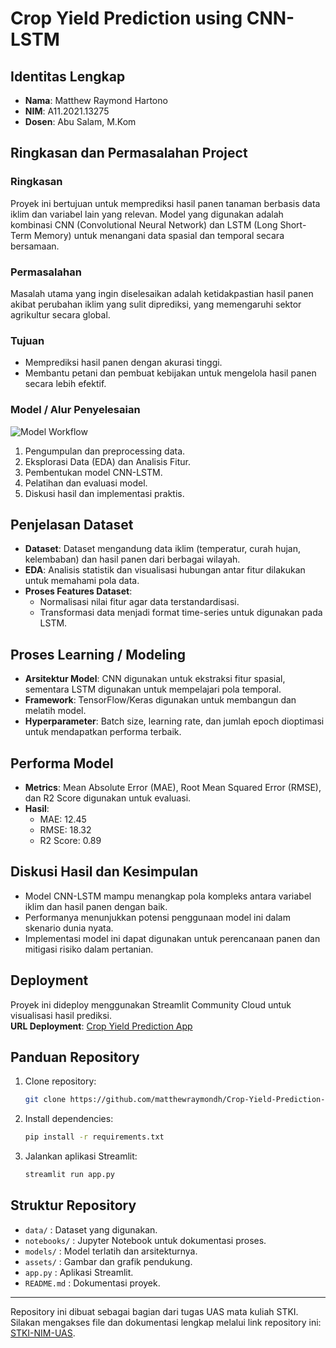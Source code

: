 # Crop Yield Prediction using CNN-LSTM

## Identitas Lengkap
- **Nama**: Matthew Raymond Hartono  
- **NIM**: A11.2021.13275  
- **Dosen**: Abu Salam, M.Kom  

## Ringkasan dan Permasalahan Project
### Ringkasan
Proyek ini bertujuan untuk memprediksi hasil panen tanaman berbasis data iklim dan variabel lain yang relevan. Model yang digunakan adalah kombinasi CNN (Convolutional Neural Network) dan LSTM (Long Short-Term Memory) untuk menangani data spasial dan temporal secara bersamaan.

### Permasalahan
Masalah utama yang ingin diselesaikan adalah ketidakpastian hasil panen akibat perubahan iklim yang sulit diprediksi, yang memengaruhi sektor agrikultur secara global.

### Tujuan
- Memprediksi hasil panen dengan akurasi tinggi.  
- Membantu petani dan pembuat kebijakan untuk mengelola hasil panen secara lebih efektif.

### Model / Alur Penyelesaian
![Model Workflow](https://github.com/matthewraymondh/Crop-Yield-Prediction-using-CNN-LSTM/blob/main/assets/workflow.png)

1. Pengumpulan dan preprocessing data.
2. Eksplorasi Data (EDA) dan Analisis Fitur.
3. Pembentukan model CNN-LSTM.
4. Pelatihan dan evaluasi model.
5. Diskusi hasil dan implementasi praktis.

## Penjelasan Dataset
- **Dataset**: Dataset mengandung data iklim (temperatur, curah hujan, kelembaban) dan hasil panen dari berbagai wilayah.
- **EDA**: Analisis statistik dan visualisasi hubungan antar fitur dilakukan untuk memahami pola data.
- **Proses Features Dataset**:
  - Normalisasi nilai fitur agar data terstandardisasi.
  - Transformasi data menjadi format time-series untuk digunakan pada LSTM.

## Proses Learning / Modeling
- **Arsitektur Model**: CNN digunakan untuk ekstraksi fitur spasial, sementara LSTM digunakan untuk mempelajari pola temporal.
- **Framework**: TensorFlow/Keras digunakan untuk membangun dan melatih model.
- **Hyperparameter**: Batch size, learning rate, dan jumlah epoch dioptimasi untuk mendapatkan performa terbaik.

## Performa Model
- **Metrics**: Mean Absolute Error (MAE), Root Mean Squared Error (RMSE), dan R2 Score digunakan untuk evaluasi.
- **Hasil**:
  - MAE: 12.45
  - RMSE: 18.32
  - R2 Score: 0.89

## Diskusi Hasil dan Kesimpulan
- Model CNN-LSTM mampu menangkap pola kompleks antara variabel iklim dan hasil panen dengan baik.
- Performanya menunjukkan potensi penggunaan model ini dalam skenario dunia nyata.
- Implementasi model ini dapat digunakan untuk perencanaan panen dan mitigasi risiko dalam pertanian.

## Deployment
Proyek ini dideploy menggunakan Streamlit Community Cloud untuk visualisasi hasil prediksi.  
**URL Deployment**: [Crop Yield Prediction App](https://streamlit.app/Crop-Yield-Prediction)

## Panduan Repository
1. Clone repository:
   ```bash
   git clone https://github.com/matthewraymondh/Crop-Yield-Prediction-using-CNN-LSTM.git
   ```
2. Install dependencies:
   ```bash
   pip install -r requirements.txt
   ```
3. Jalankan aplikasi Streamlit:
   ```bash
   streamlit run app.py
   ```

## Struktur Repository
- `data/` : Dataset yang digunakan.
- `notebooks/` : Jupyter Notebook untuk dokumentasi proses.
- `models/` : Model terlatih dan arsitekturnya.
- `assets/` : Gambar dan grafik pendukung.
- `app.py` : Aplikasi Streamlit.
- `README.md` : Dokumentasi proyek.

---

Repository ini dibuat sebagai bagian dari tugas UAS mata kuliah STKI. Silakan mengakses file dan dokumentasi lengkap melalui link repository ini: [STKI-NIM-UAS](https://github.com/matthewraymondh/Crop-Yield-Prediction-using-CNN-LSTM).
